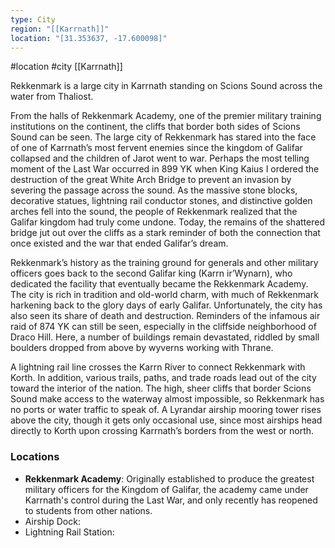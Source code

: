 ```yaml
---
type: City
region: "[[Karrnath]]"
location: "[31.353637, -17.600098]"
---
```

 #location #city [[Karrnath]]

Rekkenmark is a large city in Karrnath standing on Scions Sound across the water from Thaliost.

From the halls of Rekkenmark Academy, one of the premier military training institutions on the continent, the cliffs that border both sides of Scions Sound can be seen. The large city of Rekkenmark has stared into the face of one of Karrnath’s most fervent enemies since the kingdom of Galifar collapsed and the children of Jarot went to war. Perhaps the most telling moment of the Last War occurred in 899 YK when King Kaius I ordered the destruction of the great White Arch Bridge to prevent an invasion by severing the passage across the sound. As the massive stone blocks, decorative statues, lightning rail conductor stones, and distinctive golden arches fell into the sound, the people of Rekkenmark realized that the Galifar kingdom had truly come undone. Today, the remains of the shattered bridge jut out over the cliffs as a stark reminder of both the connection that once existed and the war that ended Galifar’s dream.

Rekkenmark’s history as the training ground for generals and other military officers goes back to the second Galifar king (Karrn ir’Wynarn), who dedicated the facility that eventually became the Rekkenmark Academy. The city is rich in tradition and old-world charm, with much of Rekkenmark harkening back to the glory days of early Galifar. Unfortunately, the city has also seen its share of death and destruction. Reminders of the infamous air raid of 874 YK can still be seen, especially in the cliffside neighborhood of Draco Hill. Here, a number of buildings remain devastated, riddled by small boulders dropped from above by wyverns working with Thrane.

A lightning rail line crosses the Karrn River to connect Rekkenmark with Korth. In addition, various trails, paths, and trade roads lead out of the city toward the interior of the nation. The high, sheer cliffs that border Scions Sound make access to the waterway almost impossible, so Rekkenmark has no ports or water traffic to speak of. A Lyrandar airship mooring tower rises above the city, though it gets only occasional use, since most airships head directly to Korth upon crossing Karrnath’s borders from the west or north.

### Locations

- **Rekkenmark Academy**: Originally established to produce the greatest military officers for the Kingdom of Galifar, the academy came under Karrnath's control during the Last War, and only recently has reopened to students from other nations.
- Airship Dock:
- Lightning Rail Station:
